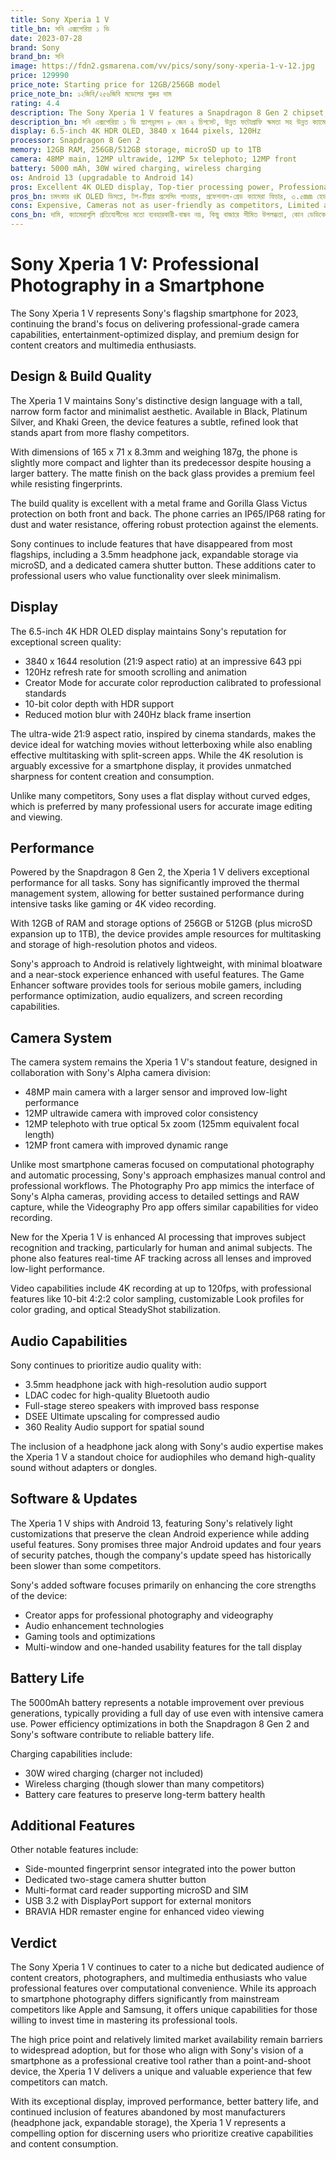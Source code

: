 ```yaml
---
title: Sony Xperia 1 V
title_bn: সনি এক্সপেরিয়া ১ ভি
date: 2023-07-28
brand: Sony
brand_bn: সনি
image: https://fdn2.gsmarena.com/vv/pics/sony/sony-xperia-1-v-12.jpg
price: 129990
price_note: Starting price for 12GB/256GB model
price_note_bn: ১২জিবি/২৫৬জিবি মডেলের শুরুর দাম
rating: 4.4
description: The Sony Xperia 1 V features a Snapdragon 8 Gen 2 chipset, improved camera system with advanced photography capabilities, 4K 120Hz display, and enhanced heat management in a premium design.
description_bn: সনি এক্সপেরিয়া ১ ভি স্ন্যাপড্রাগন ৮ জেন ২ চিপসেট, উন্নত ফটোগ্রাফি ক্ষমতা সহ উন্নত ক্যামেরা সিস্টেম, ৪K ১২০Hz ডিসপ্লে এবং প্রিমিয়াম ডিজাইনে উন্নত হিট ম্যানেজমেন্ট সহ আসে।
display: 6.5-inch 4K HDR OLED, 3840 x 1644 pixels, 120Hz
processor: Snapdragon 8 Gen 2
memory: 12GB RAM, 256GB/512GB storage, microSD up to 1TB
camera: 48MP main, 12MP ultrawide, 12MP 5x telephoto; 12MP front
battery: 5000 mAh, 30W wired charging, wireless charging
os: Android 13 (upgradable to Android 14)
pros: Excellent 4K OLED display, Top-tier processing power, Professional-grade camera features, 3.5mm headphone jack, Expandable storage, Improved battery life, Enhanced gaming performance
pros_bn: চমৎকার ৪K OLED ডিসপ্লে, টপ-টিয়ার প্রসেসিং পাওয়ার, প্রফেশনাল-গ্রেড ক্যামেরা ফিচার, ৩.৫mm হেডফোন জ্যাক, এক্সপ্যান্ডেবল স্টোরেজ, উন্নত ব্যাটারি লাইফ, উন্নত গেমিং পারফরম্যান্স
cons: Expensive, Cameras not as user-friendly as competitors, Limited availability in some markets, No dedicated night mode, Relatively slow charging, Not Google Camera API compatible
cons_bn: দামি, ক্যামেরাগুলি প্রতিযোগীদের মতো ব্যবহারকারী-বান্ধব নয়, কিছু বাজারে সীমিত উপলব্ধতা, কোন ডেডিকেটেড নাইট মোড নেই, তুলনামূলকভাবে ধীর চার্জিং, গুগল ক্যামেরা API সামঞ্জস্যপূর্ণ নয়
---
```


# Sony Xperia 1 V: Professional Photography in a Smartphone

The Sony Xperia 1 V represents Sony's flagship smartphone for 2023, continuing the brand's focus on delivering professional-grade camera capabilities, entertainment-optimized display, and premium design for content creators and multimedia enthusiasts.

## Design & Build Quality

The Xperia 1 V maintains Sony's distinctive design language with a tall, narrow form factor and minimalist aesthetic. Available in Black, Platinum Silver, and Khaki Green, the device features a subtle, refined look that stands apart from more flashy competitors.

With dimensions of 165 x 71 x 8.3mm and weighing 187g, the phone is slightly more compact and lighter than its predecessor despite housing a larger battery. The matte finish on the back glass provides a premium feel while resisting fingerprints.

The build quality is excellent with a metal frame and Gorilla Glass Victus protection on both front and back. The phone carries an IP65/IP68 rating for dust and water resistance, offering robust protection against the elements.

Sony continues to include features that have disappeared from most flagships, including a 3.5mm headphone jack, expandable storage via microSD, and a dedicated camera shutter button. These additions cater to professional users who value functionality over sleek minimalism.

## Display

The 6.5-inch 4K HDR OLED display maintains Sony's reputation for exceptional screen quality:

- 3840 x 1644 resolution (21:9 aspect ratio) at an impressive 643 ppi
- 120Hz refresh rate for smooth scrolling and animation
- Creator Mode for accurate color reproduction calibrated to professional standards
- 10-bit color depth with HDR support
- Reduced motion blur with 240Hz black frame insertion

The ultra-wide 21:9 aspect ratio, inspired by cinema standards, makes the device ideal for watching movies without letterboxing while also enabling effective multitasking with split-screen apps. While the 4K resolution is arguably excessive for a smartphone display, it provides unmatched sharpness for content creation and consumption.

Unlike many competitors, Sony uses a flat display without curved edges, which is preferred by many professional users for accurate image editing and viewing.

## Performance

Powered by the Snapdragon 8 Gen 2, the Xperia 1 V delivers exceptional performance for all tasks. Sony has significantly improved the thermal management system, allowing for better sustained performance during intensive tasks like gaming or 4K video recording.

With 12GB of RAM and storage options of 256GB or 512GB (plus microSD expansion up to 1TB), the device provides ample resources for multitasking and storage of high-resolution photos and videos.

Sony's approach to Android is relatively lightweight, with minimal bloatware and a near-stock experience enhanced with useful features. The Game Enhancer software provides tools for serious mobile gamers, including performance optimization, audio equalizers, and screen recording capabilities.

## Camera System

The camera system remains the Xperia 1 V's standout feature, designed in collaboration with Sony's Alpha camera division:

- 48MP main camera with a larger sensor and improved low-light performance
- 12MP ultrawide camera with improved color consistency
- 12MP telephoto with true optical 5x zoom (125mm equivalent focal length)
- 12MP front camera with improved dynamic range

Unlike most smartphone cameras focused on computational photography and automatic processing, Sony's approach emphasizes manual control and professional workflows. The Photography Pro app mimics the interface of Sony's Alpha cameras, providing access to detailed settings and RAW capture, while the Videography Pro app offers similar capabilities for video recording.

New for the Xperia 1 V is enhanced AI processing that improves subject recognition and tracking, particularly for human and animal subjects. The phone also features real-time AF tracking across all lenses and improved low-light performance.

Video capabilities include 4K recording at up to 120fps, with professional features like 10-bit 4:2:2 color sampling, customizable Look profiles for color grading, and optical SteadyShot stabilization.

## Audio Capabilities

Sony continues to prioritize audio quality with:

- 3.5mm headphone jack with high-resolution audio support
- LDAC codec for high-quality Bluetooth audio
- Full-stage stereo speakers with improved bass response
- DSEE Ultimate upscaling for compressed audio
- 360 Reality Audio support for spatial sound

The inclusion of a headphone jack along with Sony's audio expertise makes the Xperia 1 V a standout choice for audiophiles who demand high-quality sound without adapters or dongles.

## Software & Updates

The Xperia 1 V ships with Android 13, featuring Sony's relatively light customizations that preserve the clean Android experience while adding useful features. Sony promises three major Android updates and four years of security patches, though the company's update speed has historically been slower than some competitors.

Sony's added software focuses primarily on enhancing the core strengths of the device:
- Creator apps for professional photography and videography
- Audio enhancement technologies
- Gaming tools and optimizations
- Multi-window and one-handed usability features for the tall display

## Battery Life

The 5000mAh battery represents a notable improvement over previous generations, typically providing a full day of use even with intensive camera use. Power efficiency optimizations in both the Snapdragon 8 Gen 2 and Sony's software contribute to reliable battery life.

Charging capabilities include:
- 30W wired charging (charger not included)
- Wireless charging (though slower than many competitors)
- Battery care features to preserve long-term battery health

## Additional Features

Other notable features include:

- Side-mounted fingerprint sensor integrated into the power button
- Dedicated two-stage camera shutter button
- Multi-format card reader supporting microSD and SIM
- USB 3.2 with DisplayPort support for external monitors
- BRAVIA HDR remaster engine for enhanced video viewing

## Verdict

The Sony Xperia 1 V continues to cater to a niche but dedicated audience of content creators, photographers, and multimedia enthusiasts who value professional features over computational convenience. While its approach to smartphone photography differs significantly from mainstream competitors like Apple and Samsung, it offers unique capabilities for those willing to invest time in mastering its professional tools.

The high price point and relatively limited market availability remain barriers to widespread adoption, but for those who align with Sony's vision of a smartphone as a professional creative tool rather than a point-and-shoot device, the Xperia 1 V delivers a unique and valuable experience that few competitors can match.

With its exceptional display, improved performance, better battery life, and continued inclusion of features abandoned by most manufacturers (headphone jack, expandable storage), the Xperia 1 V represents a compelling option for discerning users who prioritize creative capabilities and content consumption.
